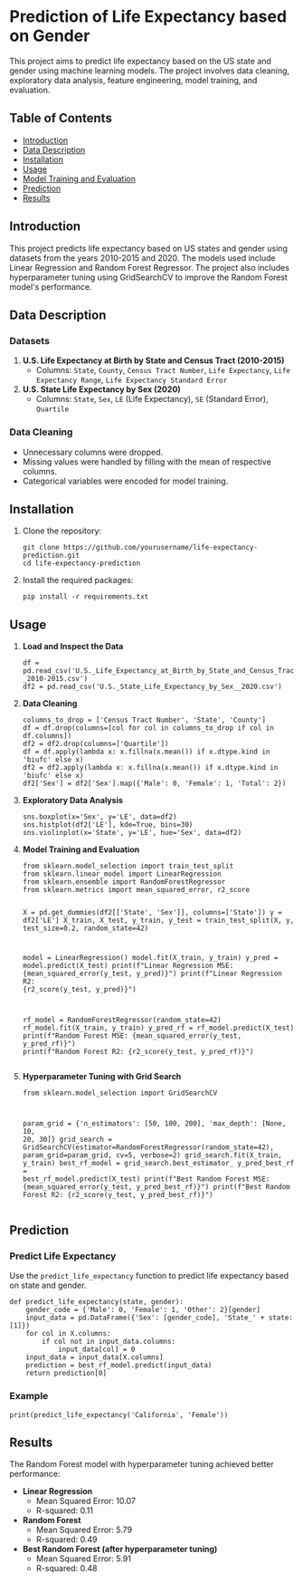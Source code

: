 <h1>Prediction of Life Expectancy based on Gender</h1>

<p>This project aims to predict life expectancy based on the US state and gender using machine learning models. The project involves data cleaning, exploratory data analysis, feature engineering, model training, and evaluation.</p>

<h2>Table of Contents</h2>
<ul>
    <li><a href="#introduction">Introduction</a></li>
    <li><a href="#data-description">Data Description</a></li>
    <li><a href="#installation">Installation</a></li>
    <li><a href="#usage">Usage</a></li>
    <li><a href="#model-training-and-evaluation">Model Training and Evaluation</a></li>
    <li><a href="#prediction">Prediction</a></li>
    <li><a href="#results">Results</a></li>
</ul>

<h2 id="introduction">Introduction</h2>
<p>This project predicts life expectancy based on US states and gender using datasets from the years 2010-2015 and 2020. The models used include Linear Regression and Random Forest Regressor. The project also includes hyperparameter tuning using GridSearchCV to improve the Random Forest model's performance.</p>

<h2 id="data-description">Data Description</h2>
<h3>Datasets</h3>
<ol>
    <li>
        <strong>U.S. Life Expectancy at Birth by State and Census Tract (2010-2015)</strong>
        <ul>
            <li>Columns: <code>State</code>, <code>County</code>, <code>Census Tract Number</code>, <code>Life Expectancy</code>, <code>Life Expectancy Range</code>, <code>Life Expectancy Standard Error</code></li>
        </ul>
    </li>
    <li>
        <strong>U.S. State Life Expectancy by Sex (2020)</strong>
        <ul>
            <li>Columns: <code>State</code>, <code>Sex</code>, <code>LE</code> (Life Expectancy), <code>SE</code> (Standard Error), <code>Quartile</code></li>
        </ul>
    </li>
</ol>

<h3>Data Cleaning</h3>
<ul>
    <li>Unnecessary columns were dropped.</li>
    <li>Missing values were handled by filling with the mean of respective columns.</li>
    <li>Categorical variables were encoded for model training.</li>
</ul>

<h2 id="installation">Installation</h2>
<ol>
    <li>Clone the repository:
        <pre><code>git clone https://github.com/yourusername/life-expectancy-prediction.git
cd life-expectancy-prediction</code></pre>
    </li>
    <li>Install the required packages:
        <pre><code>pip install -r requirements.txt</code></pre>
    </li>
</ol>

<h2 id="usage">Usage</h2>
<ol>
    <li><strong>Load and Inspect the Data</strong>
        <pre><code>df = pd.read_csv('U.S._Life_Expectancy_at_Birth_by_State_and_Census_Tract_-_2010-2015.csv')
df2 = pd.read_csv('U.S._State_Life_Expectancy_by_Sex__2020.csv')</code></pre>
    </li>
    <li><strong>Data Cleaning</strong>
        <pre><code>columns_to_drop = ['Census Tract Number', 'State', 'County']
df = df.drop(columns=[col for col in columns_to_drop if col in df.columns])
df2 = df2.drop(columns=['Quartile'])
df = df.apply(lambda x: x.fillna(x.mean()) if x.dtype.kind in 'biufc' else x)
df2 = df2.apply(lambda x: x.fillna(x.mean()) if x.dtype.kind in 'biufc' else x)
df2['Sex'] = df2['Sex'].map({'Male': 0, 'Female': 1, 'Total': 2})</code></pre>
    </li>
    <li><strong>Exploratory Data Analysis</strong>
        <pre><code>sns.boxplot(x='Sex', y='LE', data=df2)
sns.histplot(df2['LE'], kde=True, bins=30)
sns.violinplot(x='State', y='LE', hue='Sex', data=df2)</code></pre>
    </li>
    <li><strong>Model Training and Evaluation</strong>
        <pre><code>from sklearn.model_selection import train_test_split
from sklearn.linear_model import LinearRegression
from sklearn.ensemble import RandomForestRegressor
from sklearn.metrics import mean_squared_error, r2_score

X = pd.get_dummies(df2[['State', 'Sex']], columns=['State'])
y = df2['LE']
X_train, X_test, y_train, y_test = train_test_split(X, y, test_size=0.2, random_state=42)

model = LinearRegression()
model.fit(X_train, y_train)
y_pred = model.predict(X_test)
print(f"Linear Regression MSE: {mean_squared_error(y_test, y_pred)}")
print(f"Linear Regression R2: {r2_score(y_test, y_pred)}")

rf_model = RandomForestRegressor(random_state=42)
rf_model.fit(X_train, y_train)
y_pred_rf = rf_model.predict(X_test)
print(f"Random Forest MSE: {mean_squared_error(y_test, y_pred_rf)}")
print(f"Random Forest R2: {r2_score(y_test, y_pred_rf)}")</code></pre>
    </li>
    <li><strong>Hyperparameter Tuning with Grid Search</strong>
        <pre><code>from sklearn.model_selection import GridSearchCV

param_grid = {'n_estimators': [50, 100, 200], 'max_depth': [None, 10, 20, 30]}
grid_search = GridSearchCV(estimator=RandomForestRegressor(random_state=42), param_grid=param_grid, cv=5, verbose=2)
grid_search.fit(X_train, y_train)
best_rf_model = grid_search.best_estimator_
y_pred_best_rf = best_rf_model.predict(X_test)
print(f"Best Random Forest MSE: {mean_squared_error(y_test, y_pred_best_rf)}")
print(f"Best Random Forest R2: {r2_score(y_test, y_pred_best_rf)}")</code></pre>
    </li>
</ol>

<h2 id="prediction">Prediction</h2>

<h3>Predict Life Expectancy</h3>
<p>Use the <code>predict_life_expectancy</code> function to predict life expectancy based on state and gender.</p>
<pre><code>def predict_life_expectancy(state, gender):
    gender_code = {'Male': 0, 'Female': 1, 'Other': 2}[gender]
    input_data = pd.DataFrame({'Sex': [gender_code], 'State_' + state: [1]})
    for col in X.columns:
        if col not in input_data.columns:
            input_data[col] = 0
    input_data = input_data[X.columns]
    prediction = best_rf_model.predict(input_data)
    return prediction[0]</code></pre>

<h3>Example</h3>
<pre><code>print(predict_life_expectancy('California', 'Female'))</code></pre>

<h2 id="results">Results</h2>

<p>The Random Forest model with hyperparameter tuning achieved better performance:</p>
<ul>
    <li><strong>Linear Regression</strong>
        <ul>
            <li>Mean Squared Error: 10.07</li>
            <li>R-squared: 0.11</li>
        </ul>
    </li>
    <li><strong>Random Forest</strong>
        <ul>
            <li>Mean Squared Error: 5.79</li>
            <li>R-squared: 0.49</li>
        </ul>
    </li>
    <li><strong>Best Random Forest (after hyperparameter tuning)</strong>
        <ul>
            <li>Mean Squared Error: 5.91</li>
            <li>R-squared: 0.48</li>
